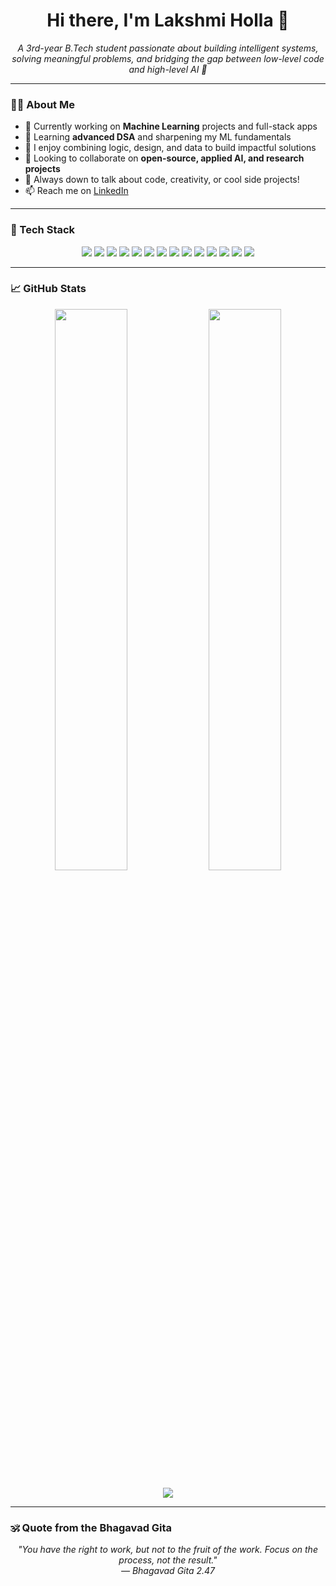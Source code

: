 <h1 align="center">Hi there, I'm Lakshmi Holla 👋</h1>

<p align="center">
  <em>A 3rd-year B.Tech student passionate about building intelligent systems, solving meaningful problems, and bridging the gap between low-level code and high-level AI 🚀</em>
</p>

---

### 👩‍💻 About Me

- 🔭 Currently working on **Machine Learning** projects and full-stack apps  
- 🌱 Learning **advanced DSA** and sharpening my ML fundamentals  
- 🧠 I enjoy combining logic, design, and data to build impactful solutions  
- 🤝 Looking to collaborate on **open-source, applied AI, and research projects**  
- 💬 Always down to talk about code, creativity, or cool side projects!  
- 📫 Reach me on [LinkedIn](https://www.linkedin.com/in/lakshmi-holla-t/)

---

### 🧰 Tech Stack

<p align="center">
  <img src="https://img.shields.io/badge/C-%2300599C?style=for-the-badge&logo=c&logoColor=white&labelColor=1d1f27"/>
  <img src="https://img.shields.io/badge/C++-%2300599C?style=for-the-badge&logo=c%2B%2B&logoColor=white&labelColor=1d1f27"/>
  <img src="https://img.shields.io/badge/Java-%23ED8B00?style=for-the-badge&logo=java&logoColor=white&labelColor=1d1f27"/>
  <img src="https://img.shields.io/badge/Python-%233776AB?style=for-the-badge&logo=python&logoColor=white&labelColor=1d1f27"/>
  <img src="https://img.shields.io/badge/HTML-%23E34F26?style=for-the-badge&logo=html5&logoColor=white&labelColor=1d1f27"/>
  <img src="https://img.shields.io/badge/CSS-%231572B6?style=for-the-badge&logo=css3&logoColor=white&labelColor=1d1f27"/>
  <img src="https://img.shields.io/badge/JavaScript-%23F7DF1E?style=for-the-badge&logo=javascript&logoColor=black&labelColor=ffffff"/>
  <img src="https://img.shields.io/badge/Flask-%23000000?style=for-the-badge&logo=flask&logoColor=white&labelColor=1d1f27"/>
  <img src="https://img.shields.io/badge/React-%2361DAFB?style=for-the-badge&logo=react&logoColor=black&labelColor=ffffff"/>
  <img src="https://img.shields.io/badge/MySQL-%234479A1?style=for-the-badge&logo=mysql&logoColor=white&labelColor=1d1f27"/>
  <img src="https://img.shields.io/badge/OpenCV-%235C3EE8?style=for-the-badge&logo=opencv&logoColor=white&labelColor=1d1f27"/>
  <img src="https://img.shields.io/badge/TensorFlow-%23FF6F00?style=for-the-badge&logo=tensorflow&logoColor=white&labelColor=1d1f27"/>
  <img src="https://img.shields.io/badge/Git-%23F05032?style=for-the-badge&logo=git&logoColor=white&labelColor=1d1f27"/>
  <img src="https://img.shields.io/badge/GitHub-%23181717?style=for-the-badge&logo=github&logoColor=white&labelColor=1d1f27"/>
</p>

---

### 📈 GitHub Stats

<p align="center">
  <img src="https://github-readme-stats.vercel.app/api?username=Lakshmihollat&show_icons=true&theme=react&hide_border=true" width="48%"/>
  <img src="https://github-readme-streak-stats.herokuapp.com/?user=Lakshmihollat&theme=react&hide_border=true" width="48%"/>
</p>

<p align="center">
  <img src="https://github-readme-stats.vercel.app/api/top-langs/?username=Lakshmihollat&layout=compact&theme=react&hide_border=true"/>
</p>

---

### 🕉️ Quote from the Bhagavad Gita

<p align="center">
  <em>"You have the right to work, but not to the fruit of the work. Focus on the process, not the result." <br> — Bhagavad Gita 2.47</em>
</p>
